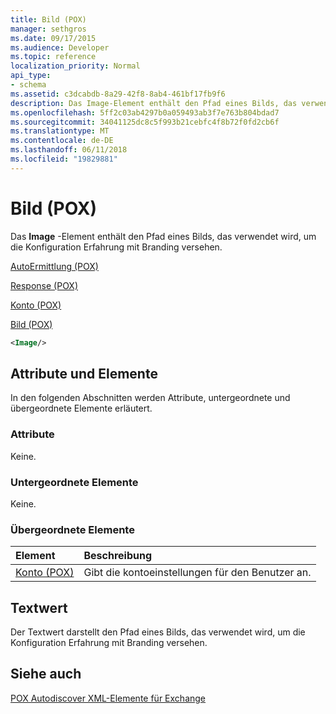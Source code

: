 ```yaml
---
title: Bild (POX)
manager: sethgros
ms.date: 09/17/2015
ms.audience: Developer
ms.topic: reference
localization_priority: Normal
api_type:
- schema
ms.assetid: c3dcabdb-8a29-42f8-8ab4-461bf17fb9f6
description: Das Image-Element enthält den Pfad eines Bilds, das verwendet wird, um die Konfiguration Erfahrung mit Branding versehen.
ms.openlocfilehash: 5ff2c03ab4297b0a059493ab3f7e763b804bdad7
ms.sourcegitcommit: 34041125dc8c5f993b21cebfc4f8b72f0fd2cb6f
ms.translationtype: MT
ms.contentlocale: de-DE
ms.lasthandoff: 06/11/2018
ms.locfileid: "19829881"
---
```

# <a name="image-pox"></a>Bild (POX)

Das **Image** -Element enthält den Pfad eines Bilds, das verwendet wird, um die Konfiguration Erfahrung mit Branding versehen. 
  
[AutoErmittlung (POX)](autodiscover-pox.md)
  
[Response (POX)](response-pox.md)
  
[Konto (POX)](account-pox.md)
  
[Bild (POX)](image-pox.md)
  
```xml
<Image/>
```

## <a name="attributes-and-elements"></a>Attribute und Elemente

In den folgenden Abschnitten werden Attribute, untergeordnete und übergeordnete Elemente erläutert.
  
### <a name="attributes"></a>Attribute

Keine.
  
### <a name="child-elements"></a>Untergeordnete Elemente

Keine.
  
### <a name="parent-elements"></a>Übergeordnete Elemente

|**Element**|**Beschreibung**|
|:-----|:-----|
|[Konto (POX)](account-pox.md) <br/> |Gibt die kontoeinstellungen für den Benutzer an.  <br/> |
   
## <a name="text-value"></a>Textwert

Der Textwert darstellt den Pfad eines Bilds, das verwendet wird, um die Konfiguration Erfahrung mit Branding versehen.
  
## <a name="see-also"></a>Siehe auch



[POX Autodiscover XML-Elemente für Exchange](pox-autodiscover-xml-elements-for-exchange.md)

